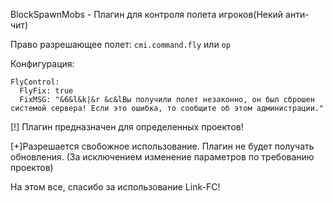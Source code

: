BlockSpawnMobs - Плагин для контроля полета игроков(Некий анти-чит)

Право разрешающее полет: `cmi.command.fly` или `op`

Конфигурация:
```
FlyControl:
  FlyFix: true
  FixMSG: "&6&l&k|&r &c&lВы получили полет незаконно, он был сброшен системой сервера! Если это ошибка, то сообщите об этом администрации."
```

[!] Плагин предназначен для определенных проектов!

[+]Разрешается свобожное использование. Плагин не будет получать обновления. (За исключением изменение параметров по требованию проектов)

На этом все, спасибо за использование Link-FC!
